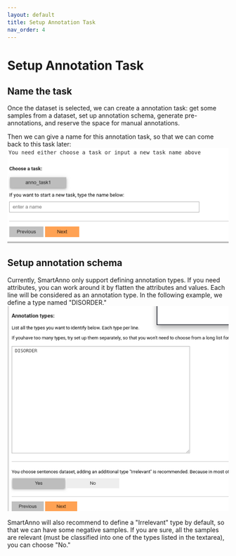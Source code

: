 ```yaml
---
layout: default
title: Setup Annotation Task
nav_order: 4
---
```

# Setup Annotation Task
## Name the task
Once the dataset is selected, we can create a annotation task: get some samples from a dataset, set up annotation schema,
generate pre-annotations, and reserve the space for manual annotations.

Then we can give a name for this annotation task, so that we can come back to this task later:
![Name Annotation Task](img/Selection_084.png)

## Setup annotation schema
Currently, SmartAnno only support defining annotation types. If you need attributes, you can work around it by flatten 
the attributes and values. Each line will be considered as an annotation type. In the following example, we define a 
type named "DISORDER." 
![Annotation schema](img/Selection_087.png)

SmartAnno will also recommend to define a "Irrelevant" type by default, so that we can have some negative samples. If 
you are sure, all the samples are relevant (must be classified into one of the types listed in the textarea), you can 
choose "No."




